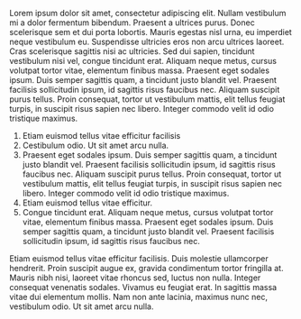 Lorem ipsum dolor sit amet, consectetur adipiscing elit. Nullam vestibulum mi a dolor fermentum bibendum. Praesent a ultrices purus. Donec scelerisque sem et dui porta lobortis. Mauris egestas nisl urna, eu imperdiet neque vestibulum eu. Suspendisse ultricies eros non arcu ultrices laoreet. Cras scelerisque sagittis nisi ac ultricies. Sed dui sapien, tincidunt vestibulum nisi vel, congue tincidunt erat. Aliquam neque metus, cursus volutpat tortor vitae, elementum finibus massa. Praesent eget sodales ipsum. Duis semper sagittis quam, a tincidunt justo blandit vel. Praesent facilisis sollicitudin ipsum, id sagittis risus faucibus nec. Aliquam suscipit purus tellus. Proin consequat, tortor ut vestibulum mattis, elit tellus feugiat turpis, in suscipit risus sapien nec libero. Integer commodo velit id odio tristique maximus.

1. Etiam euismod tellus vitae efficitur facilisis
2. Cestibulum odio. Ut sit amet arcu nulla.
3. Praesent eget sodales ipsum. Duis semper sagittis quam, a tincidunt justo blandit vel. Praesent facilisis sollicitudin ipsum, id sagittis risus faucibus nec. Aliquam suscipit purus tellus. Proin consequat, tortor ut vestibulum mattis, elit tellus feugiat turpis, in suscipit risus sapien nec libero. Integer commodo velit id odio tristique maximus.
4. Etiam euismod tellus vitae efficitur.
5. Congue tincidunt erat. Aliquam neque metus, cursus volutpat tortor vitae, elementum finibus massa. Praesent eget sodales ipsum. Duis semper sagittis quam, a tincidunt justo blandit vel. Praesent facilisis sollicitudin ipsum, id sagittis risus faucibus nec.

Etiam euismod tellus vitae efficitur facilisis. Duis molestie ullamcorper hendrerit. Proin suscipit augue ex, gravida condimentum tortor fringilla at. Mauris nibh nisi, laoreet vitae rhoncus sed, luctus non nulla. Integer consequat venenatis sodales. Vivamus eu feugiat erat. In sagittis massa vitae dui elementum mollis. Nam non ante lacinia, maximus nunc nec, vestibulum odio. Ut sit amet arcu nulla.
